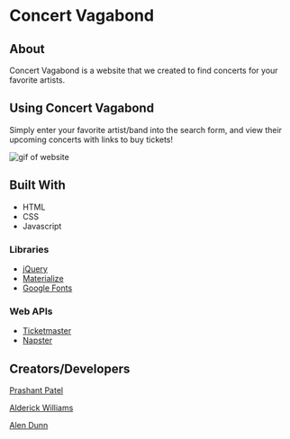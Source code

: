 # Concert Vagabond

## About
Concert Vagabond is a website that we created to find concerts for your favorite artists. 

## Using Concert Vagabond

Simply enter your favorite artist/band into the search form, and view their upcoming concerts with links to buy tickets!

![gif of website](https://media.giphy.com/media/7G2STwIfKV5Uq73dsM/giphy.gif)

## Built With
* HTML
* CSS
* Javascript
### Libraries
* [jQuery](https://jquery.com/)
* [Materialize](https://materializecss.com/)
* [Google Fonts](https://fonts.google.com/)
### Web APIs
* [Ticketmaster](https://developer.ticketmaster.com/)
* [Napster](https://developer.napster.com/)

## Creators/Developers
[Prashant Patel](https://github.com/prashantp22)

[Alderick Williams](https://github.com/Wildfirexxx)
 
[Alen Dunn](https://github.com/adunny)

